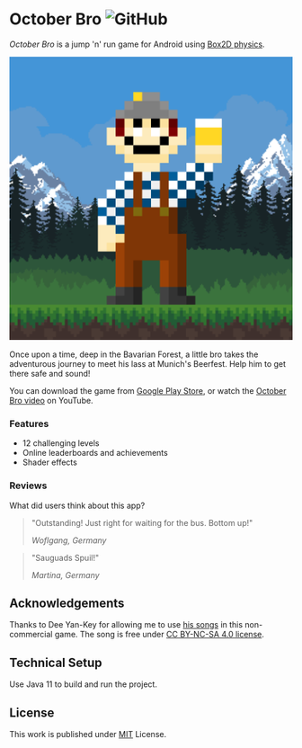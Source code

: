 # October Bro ![GitHub](https://img.shields.io/github/license/b3nk4n/jump-game)

_October Bro_ is a jump 'n' run game for Android using [Box2D physics](https://box2d.org/).

<p align="center">
    <img alt="App Logo" src="android/ic_launcher-playstore.png">
</p>

Once upon a time, deep in the Bavarian Forest, a little bro takes the adventurous journey to meet his lass at Munich's Beerfest. Help him to get there safe and sound!

You can download the game from [Google Play Store](https://play.google.com/store/apps/details?id=de.bsautermeister.jump), or watch the [October Bro video](https://youtu.be/P4tZJIlQ_64) on YouTube.

### Features
- 12 challenging levels
- Online leaderboards and achievements
- Shader effects

### Reviews

What did users think about this app?

> "Outstanding! Just right for waiting for the bus. Bottom up!"
>
> _Woflgang, Germany_

> "Sauguads Spuil!"
>
> _Martina, Germany_

## Acknowledgements

Thanks to Dee Yan-Key for allowing me to use [his songs](https://freemusicarchive.org/music/Dee_Yan-Key/Bavarian_Symphony) in this non-commercial game. The song is free under [CC BY-NC-SA 4.0 license](https://creativecommons.org/licenses/by-nc-sa/4.0/).

## Technical Setup

Use Java 11 to build and run the project.

## License

This work is published under [MIT][mit] License.

[mit]: https://github.com/b3nk4n/jump-game/blob/main/LICENSE